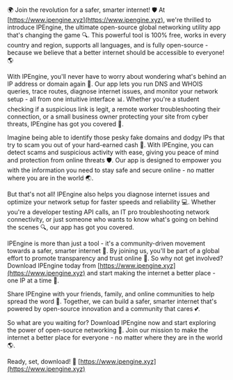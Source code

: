 🌍 Join the revolution for a safer, smarter internet! 🛡️ At [https://www.ipengine.xyz](https://www.ipengine.xyz), we're thrilled to introduce IPEngine, the ultimate open-source global networking utility app that's changing the game 🔍. This powerful tool is 100% free, works in every country and region, supports all languages, and is fully open-source - because we believe that a better internet should be accessible to everyone! 🌎

With IPEngine, you'll never have to worry about wondering what's behind an IP address or domain again 🔮. Our app lets you run DNS and WHOIS queries, trace routes, diagnose internet issues, and monitor your network setup - all from one intuitive interface 📊. Whether you're a student checking if a suspicious link is legit, a remote worker troubleshooting their connection, or a small business owner protecting your site from cyber threats, IPEngine has got you covered 💪.

Imagine being able to identify those pesky fake domains and dodgy IPs that try to scam you out of your hard-earned cash 💸. With IPEngine, you can detect scams and suspicious activity with ease, giving you peace of mind and protection from online threats 🛡️. Our app is designed to empower you with the information you need to stay safe and secure online - no matter where you are in the world 🌏.

But that's not all! IPEngine also helps you diagnose internet issues and optimize your network setup for faster speeds and reliability 💻. Whether you're a developer testing API calls, an IT pro troubleshooting network connectivity, or just someone who wants to know what's going on behind the scenes 🔍, our app has got you covered.

IPEngine is more than just a tool - it's a community-driven movement towards a safer, smarter internet 🌈. By joining us, you'll be part of a global effort to promote transparency and trust online 💪. So why not get involved? Download IPEngine today from [https://www.ipengine.xyz](https://www.ipengine.xyz) and start making the internet a better place - one IP at a time 🚀.

Share IPEngine with your friends, family, and online communities to help spread the word 💬. Together, we can build a safer, smarter internet that's powered by open-source innovation and a community that cares 💕.

So what are you waiting for? Download IPEngine now and start exploring the power of open-source networking 🔭. Join our mission to make the internet a better place for everyone - no matter where they are in the world 🌎.

Ready, set, download! 🚀 [https://www.ipengine.xyz](https://www.ipengine.xyz)